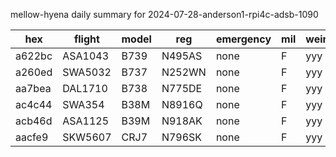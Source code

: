 mellow-hyena daily summary for 2024-07-28-anderson1-rpi4c-adsb-1090

|hex|flight|model|reg|emergency|mil|weirdo|
|--|--|--|--|--|--|--|
|a622bc|ASA1043|B739|N495AS|none|F|yyy|
|a260ed|SWA5032|B737|N252WN|none|F|yyy|
|aa7bea|DAL1710|B738|N775DE|none|F|yyy|
|ac4c44|SWA354|B38M|N8916Q|none|F|yyy|
|acb46d|ASA1125|B39M|N918AK|none|F|yyy|
|aacfe9|SKW5607|CRJ7|N796SK|none|F|yyy|
